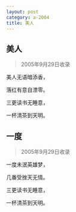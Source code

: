 ```yaml
---
layout: post
category: a-2004
title: 美人
---
```


## 美人 ##

> 2005年9月29日收录

美人无语暗添香，

落红有意自漂零。

三更读书无睡意，

一杯清茶到天明。

## 一度 ##

> 2005年9月29日收录

一度未泯英雄梦，

几番受挫天无情。

三更读书无睡意，

一杯清茶到天明。